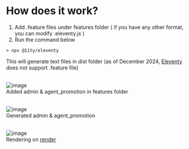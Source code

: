 # How does it work?

1. Add .feature files under features folder ( if you have any other format, you can modify .eleventy.js )
2. Run the command below

```
> npx @11ty/eleventy
```
This will generate text files in dist folder (as of December 2024, [Eleventy](https://www.11ty.dev/) does not support .feature file)
<br><br>

![image](https://github.com/user-attachments/assets/8c243a4d-ac96-402f-9a37-6e6fc2f818c0) <br>
Added admin & agent_promotion in features folder <br><br>

![image](https://github.com/user-attachments/assets/7aabbbc9-d3a6-451b-9c5b-cebd93e7a6ef) <br>
Generated admin & agent_promotion <br><br>

![image](https://github.com/user-attachments/assets/d382abda-f559-4c11-bcb5-7aa748719cf2) <br>
Rendering on [render](https://render.com/)





